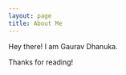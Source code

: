 ```yaml
---
layout: page
title: About Me
---
```


<p class="message">
  Hey there! I am Gaurav Dhanuka. 
</p>
Thanks for reading!

